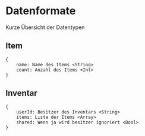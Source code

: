 # Datenformate

Kurze Übersicht der Datentypen

## Item
```
{
    name: Name des Items <String> 
    count: Anzahl des Items <Int>
}
```

## Inventar
```
{
    userId: Besitzer des Inventars <String>
    items: Liste der Items <Array>
    shared: Wenn ja wird besitzer ignoriert <Bool>
}
```
